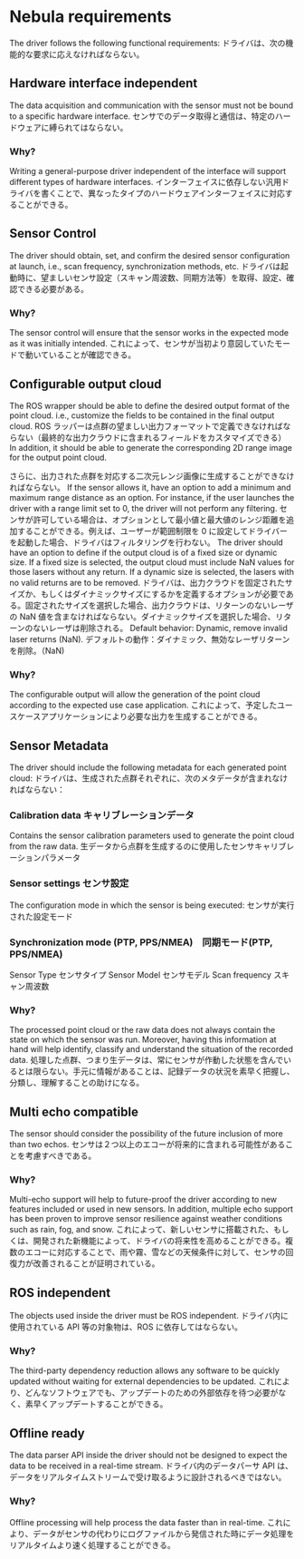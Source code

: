 # Nebula requirements

The driver follows the following functional requirements:
ドライバは、次の機能的な要求に応えなければならない。

## Hardware interface independent

The data acquisition and communication with the sensor must not be bound to a specific hardware interface.
センサでのデータ取得と通信は、特定のハードウェアに縛られてはならない。

### Why?

Writing a general-purpose driver independent of the interface will support different types of hardware interfaces.
インターフェイスに依存しない汎用ドライバを書くことで、異なったタイプのハードウェアインターフェイスに対応することができる。

## Sensor Control

The driver should obtain, set, and confirm the desired sensor configuration at launch, i.e., scan frequency, synchronization methods, etc.
ドライバは起動時に、望ましいセンサ設定（スキャン周波数、同期方法等）を取得、設定、確認できる必要がある。

### Why?

The sensor control will ensure that the sensor works in the expected mode as it was initially intended.
これによって、センサが当初より意図していたモードで動いていることが確認できる。

## Configurable output cloud

The ROS wrapper should be able to define the desired output format of the point cloud. i.e., customize the fields to be contained in the final output cloud.
ROS ラッパーは点群の望ましい出力フォーマットで定義できなければならない（最終的な出力クラウドに含まれるフィールドをカスタマイズできる）
In addition, it should be able to generate the corresponding 2D range image for the output point cloud.

さらに、出力された点群を対応する二次元レンジ画像に生成することができなければならない。
If the sensor allows it, have an option to add a minimum and maximum range distance as an option. For instance, if the user launches the driver with a range limit set to 0, the driver will not perform any filtering.
センサが許可している場合は、オプションとして最小値と最大値のレンジ距離を追加することができる。例えば、ユーザーが範囲制限を 0 に設定してドライバーを起動した場合、ドライバはフィルタリングを行わない。
The driver should have an option to define if the output cloud is of a fixed size or dynamic size. If a fixed size is selected, the output cloud must include NaN values for those lasers without any return. If a dynamic size is selected, the lasers with no valid returns are to be removed.
ドライバは、出力クラウドを固定されたサイズか、もしくはダイナミックサイズにするかを定義するオプションが必要である。固定されたサイズを選択した場合、出力クラウドは、リターンのないレーザの NaN 値を含まなければならない。ダイナミックサイズを選択した場合、リターンのないレーザは削除される。
Default behavior: Dynamic, remove invalid laser returns (NaN).
デフォルトの動作：ダイナミック、無効なレーザリターンを削除。（NaN)

### Why?

The configurable output will allow the generation of the point cloud according to the expected use case application.
これによって、予定したユースケースアプリケーションにより必要な出力を生成することができる。

## Sensor Metadata

The driver should include the following metadata for each generated point cloud:
ドライバは、生成された点群それぞれに、次のメタデータが含まれなければならない：

### Calibration data キャリブレーションデータ

Contains the sensor calibration parameters used to generate the point cloud from the raw data.
生データから点群を生成するのに使用したセンサキャリブレーションパラメータ

### Sensor settings センサ設定

The configuration mode in which the sensor is being executed:
センサが実行された設定モード

### Synchronization mode (PTP, PPS/NMEA)　同期モード(PTP, PPS/NMEA)

Sensor Type
センサタイプ
Sensor Model
センサモデル
Scan frequency
スキャン周波数

### Why?

The processed point cloud or the raw data does not always contain the state on which the sensor was run. Moreover, having this information at hand will help identify, classify and understand the situation of the recorded data.
処理した点群、つまり生データは、常にセンサが作動した状態を含んでいるとは限らない。手元に情報があることは、記録データの状況を素早く把握し、分類し、理解することの助けになる。

## Multi echo compatible

The sensor should consider the possibility of the future inclusion of more than two echos.
センサは２つ以上のエコーが将来的に含まれる可能性があることを考慮すべきである。

### Why?

Multi-echo support will help to future-proof the driver according to new features included or used in new sensors. In addition, multiple echo support has been proven to improve sensor resilience against weather conditions such as rain, fog, and snow.
これによって、新しいセンサに搭載された、もしくは、開発された新機能によって、ドライバの将来性を高めることができる。複数のエコーに対応することで、雨や霧、雪などの天候条件に対して、センサの回復力が改善されることが証明されている。

## ROS independent

The objects used inside the driver must be ROS independent.
ドライバ内に使用されている API 等の対象物は、ROS に依存してはならない。

### Why?

The third-party dependency reduction allows any software to be quickly updated without waiting for external dependencies to be updated.
これにより、どんなソフトウェアでも、アップデートのための外部依存を待つ必要がなく、素早くアップデートすることができる。

## Offline ready

The data parser API inside the driver should not be designed to expect the data to be received in a real-time stream.
ドライバ内のデータパーサ API は、データをリアルタイムストリームで受け取るように設計されるべきではない。

### Why?

Offline processing will help process the data faster than in real-time.
これにより、データがセンサの代わりにログファイルから発信された時にデータ処理をリアルタイムより速く処理することができる。
